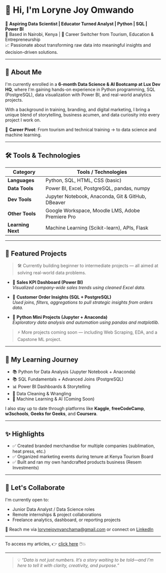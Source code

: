 # 👋 Hi, I'm Loryne Joy Omwando

🎯 **Aspiring Data Scientist | Educator Turned Analyst | Python | SQL | Power BI**  
📍 Based in Nairobi, Kenya | 💼 Career Switcher from Tourism, Education & Entrepreneurship  
📈 Passionate about transforming raw data into meaningful insights and decision-driven solutions.

---

## 🚀 About Me

I'm currently enrolled in a **6-month Data Science & AI Bootcamp at Lux Dev HQ**, where I'm gaining hands-on experience in Python programming, SQL (PostgreSQL), data visualization with Power BI, and real-world analytics projects.

With a background in training, branding, and digital marketing, I bring a unique blend of storytelling, business acumen, and data curiosity into every project I work on.

🔄 **Career Pivot**: From tourism and technical training → to data science and machine learning.

---

## 🛠️ Tools & Technologies

| Category              | Tools / Technologies                                             |
|----------------------|------------------------------------------------------------------|
| **Languages**         | Python, SQL, HTML, CSS (basic)                                  |
| **Data Tools**        | Power BI, Excel, PostgreSQL, pandas, numpy                      |
| **Dev Tools**         | Jupyter Notebook, Anaconda, Git & GitHub, DBeaver               |
| **Other Tools**       | Google Workspace, Moodle LMS, Adobe Premiere Pro                |
| **Learning Next**     | Machine Learning (Scikit-learn), APIs, Flask                    |

---

## 📂 Featured Projects

> 🛠️ Currently building beginner to intermediate projects — all aimed at solving real-world data problems.  

- 🔹 **Sales KPI Dashboard (Power BI)**  
  *Visualized company-wide sales trends using cleaned Excel data.*

- 🔹 **Customer Order Insights (SQL + PostgreSQL)**  
  *Used joins, filters, aggregations to pull strategic insights from orders data.*

- 🔹 **Python Mini Projects (Jupyter + Anaconda)**  
  *Exploratory data analysis and automation using pandas and matplotlib.*

> ⚡ More projects coming soon — including Web Scraping, EDA, and a Capstone ML project.

---

## 📘 My Learning Journey

- 📚 Python for Data Analysis (Jupyter Notebook + Anaconda)
- 📚 SQL Fundamentals + Advanced Joins (PostgreSQL)
- 📊 Power BI Dashboards & Storytelling
- 🧹 Data Cleaning & Wrangling
- 🧠 Machine Learning & AI (Coming Soon)

I also stay up to date through platforms like **Kaggle**, **freeCodeCamp**, **w3schools**, **Geeks for Geeks**, and **Coursera**.

---

## ✨ Highlights

- ✅ Created branded merchandise for multiple companies (sublimation, heat press, etc.)
- ✅ Organized marketing events during tenure at Kenya Tourism Board
- ✅ Built and ran my own handcrafted products business (Resem Investments)

---

## 🤝 Let's Collaborate

I'm currently open to:
- Junior Data Analyst / Data Science roles
- Remote internships & project collaborations
- Freelance analytics, dashboard, or reporting projects

📩 Reach me via [lorynejoynyanchama@gmail.com](mailto:lorynejoynyanchama@gmail.com) or connect on [LinkedIn](https://www.linkedin.com/in/loryne-joy777)

---
To access my articles, 👉 [click here](https://dev.to/loryne_joy) 🖱️💥

---

> 💡 *“Data is not just numbers. It’s a story waiting to be told—and I’m here to tell it with clarity, creativity, and purpose.”*
